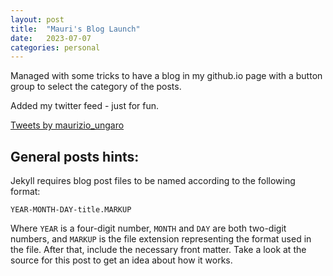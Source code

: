 ```yaml
---
layout: post
title:  "Mauri's Blog Launch"
date:   2023-07-07
categories: personal
---
```


Managed with some tricks to have a blog in my github.io page with a button group to select the category of the posts.

Added my twitter feed - just for fun. 

<a class="twitter-timeline" href="https://twitter.com/maurizio_ungaro?ref_src=twsrc%5Etfw">Tweets by maurizio_ungaro</a> <script async src="https://platform.twitter.com/widgets.js" charset="utf-8"></script>

## General posts hints:

Jekyll requires blog post files to be named according to the following format:

`YEAR-MONTH-DAY-title.MARKUP`

Where `YEAR` is a four-digit number, `MONTH` and `DAY` are both two-digit numbers, and `MARKUP` is the file extension representing the format used in the file. After that, include the necessary front matter. Take a look at the source for this post to get an idea about how it works.
